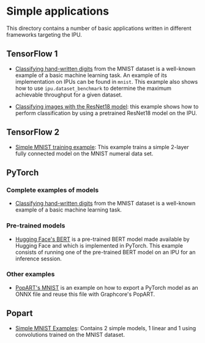 
# Simple applications

This directory contains a number of basic applications written in different frameworks targeting the IPU.

## TensorFlow 1

- [Classifying hand-written digits](tensorflow/mnist) from the MNIST dataset is a well-known example of a basic machine learning task. An example of its implementation on IPUs can be found in `mnist`. This example also shows how to use `ipu.dataset_benchmark` to determine the maximum achievable throughput for a given dataset.

- [Classifying images with the ResNet18 model](tensorflow/cnns/inference): this example shows how to perform classification by using a pretrained ResNet18 model on the IPU.

## TensorFlow 2

- [Simple MNIST training example](tensorflow2/mnist): This example trains a simple 2-layer fully connected model on the MNIST numeral data set.

## PyTorch

### Complete examples of models

- [Classifying hand-written digits](pytorch/mnist) from the MNIST dataset is a well-known example of a basic machine learning task.

### Pre-trained models

- [Hugging Face's BERT](pytorch/bert) is a pre-trained BERT model made available by Hugging Face and which is implemented in PyTorch. This example consists of running one of the pre-trained BERT model on an IPU for an inference session.

### Other examples

- [PopART's MNIST](pytorch/popart_api/mnist) is an example on how to export a PyTorch model as an ONNX file and reuse this file with Graphcore's PopART.

## Popart

- [Simple MNIST Examples](popart/mnist): Contains 2 simple models, 1 linear and 1 using convolutions trained on the MNIST dataset.